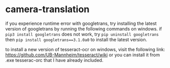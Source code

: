 # camera-translation

if you experience runtime error with googletrans, try installing the latest version of googletrans by running the following commands on windows.
if `pip3 install googletrans` does not work,
try `pip uninstall googletrans`
then `pip install googletrans==3.1.0a0`
to install the latest version.

to install a new version of tesseract-ocr on windows, visit the following link:
https://github.com/UB-Mannheim/tesseract/wiki
or you can install it from .exe tesserac-orc that I have already included.
